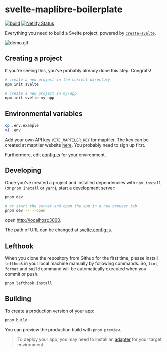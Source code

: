 # svelte-maplibre-boilerplate

[![build](https://github.com/watergis/sveltekit-watergis-template/actions/workflows/build.yml/badge.svg)](https://github.com/watergis/sveltekit-watergis-template/actions/workflows/build.yml)
[![Netlify Status](https://api.netlify.com/api/v1/badges/d92c4eb3-79a0-4e2e-aba4-f5fbc14bb469/deploy-status)](https://app.netlify.com/sites/demo-watergis/deploys)

Everything you need to build a Svelte project, powered by [`create-svelte`](https://github.com/sveltejs/kit/tree/master/packages/create-svelte).

![demo.gif](./demo.gif)

## Creating a project

If you're seeing this, you've probably already done this step. Congrats!

```bash
# create a new project in the current directory
npm init svelte

# create a new project in my-app
npm init svelte my-app
```

## Environmental variables

```bash
cp .env.example
vi .env
```

Add your own API key `VITE_MAPTILER_KEY` for maptiler. The key can be created at maptiler website [here](https://cloud.maptiler.com/account/keys/). You probably need to sign up first.

Furthermore, edit [config.ts](./src/config.ts) for your environment.

## Developing

Once you've created a project and installed dependencies with `npm install` (or `pnpm install` or `yarn`), start a development server:

```bash
pnpm dev

# or start the server and open the app in a new browser tab
pnpm dev -- --open
```

open [http://localhost:3000](http://localhost:3000).

The path of URL can be changed at [svelte.config.js](./svelte.config.js).

## Lefthook

When you clone the repository from Github for the first time, please install `lefthook` in your local machine manually by following commands. So, `lint`, `format` and `build` command will be automatically executed when you commit or push.

```bash
pnpm lefthook install
```

## Building

To create a production version of your app:

```bash
pnpm build
```

You can preview the production build with `pnpm preview`.

> To deploy your app, you may need to install an [adapter](https://kit.svelte.dev/docs/adapters) for your target environment.
